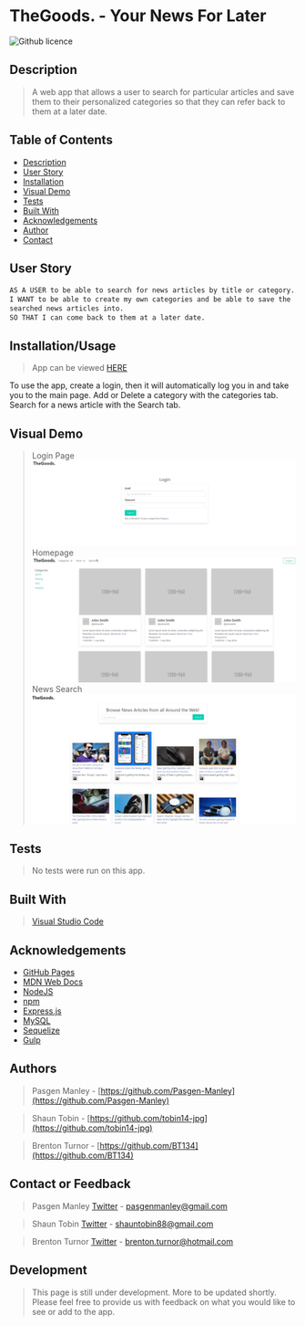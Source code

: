 # TheGoods. - Your News For Later

![Github licence](http://img.shields.io/badge/license-MIT-blue.svg)
## Description

> A web app that allows a user to search for particular articles and save them to their personalized categories so that they can refer back to them at a later date. 

 ## Table of Contents 
  - [Description](#description)
  - [User Story](#user-story)
  - [Installation](#installation)
  - [Visual Demo](#visual-demo)
  - [Tests](#tests)
  - [Built With](#built-with)
  - [Acknowledgements](#acknowledgements)
  - [Author](#author)
  - [Contact](#contact)

## User Story
```
AS A USER to be able to search for news articles by title or category.
I WANT to be able to create my own categories and be able to save the searched news articles into.
SO THAT I can come back to them at a later date.
```

## Installation/Usage

> App can be viewed [HERE](https://morning-ravine-85802.herokuapp.com/)

To use the app, create a login, then it will automatically log you in and take you to the main page. Add or Delete a category with the categories tab. Search for a news article with the Search tab.  

## Visual Demo
>Login Page
><img src=".\assets\images\Screenshot3.JPG" alt= "Screenshot of login page">
>Homepage
><img src=".\assets\images\Screenshot.JPG" alt= "Screenshot of homepage">
>News Search
><img src=".\assets\images\Screenshot2.JPG" alt= "Screenshot of search page">

## Tests

> No tests were run on this app.

## Built With

> [Visual Studio Code](https://code.visualstudio.com/)

## Acknowledgements

* [GitHub Pages](https://pages.github.com)
* [MDN Web Docs](https://developer.mozilla.org/en-US/)
* [NodeJS](https://nodejs.org/en/)
* [npm](https://www.npmjs.com/)
* [Express.js](https://expressjs.com/)
* [MySQL](https://www.mysql.com/)
* [Sequelize](https://sequelize.org/)
* [Gulp](https://gulpjs.com/)

## Authors

> Pasgen Manley - [https://github.com/Pasgen-Manley](https://github.com/Pasgen-Manley)

> Shaun Tobin - [https://github.com/tobin14-jpg](https://github.com/tobin14-jpg)

> Brenton Turnor - [https://github.com/BT134](https://github.com/BT134)


## Contact or Feedback 

> Pasgen Manley [Twitter](https://twitter.com/ManleyPasgen) - pasgenmanley@gmail.com

> Shaun Tobin [Twitter]() - shauntobin88@gmail.com

> Brenton Turnor [Twitter](https://twitter.com/BTurnor) - brenton.turnor@hotmail.com

## Development

> This page is still under development. More to be updated shortly. Please feel free to provide us with feedback on what you would like to see or add to the app. 